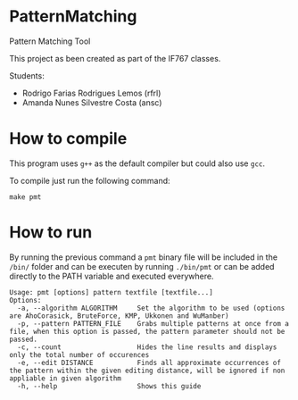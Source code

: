 # PatternMatching
Pattern Matching Tool

This project as been created as part of the IF767 classes.

Students:
 - Rodrigo Farias Rodrigues Lemos (rfrl)
 - Amanda Nunes Silvestre Costa (ansc)

# How to compile

This program uses `g++` as the default compiler but could also use `gcc`.

To compile just run the following command:

`make pmt`

# How to run

By running the previous command a `pmt` binary file will be included in the `/bin/` folder and can be executen by running `./bin/pmt` or can be added directly to the PATH variable and executed everywhere.


```
Usage: pmt [options] pattern textfile [textfile...]
Options:
  -a, --algorithm ALGORITHM     Set the algorithm to be used (options are AhoCorasick, BruteForce, KMP, Ukkonen and WuManber)
  -p, --pattern PATTERN_FILE    Grabs multiple patterns at once from a file, when this option is passed, the pattern parameter should not be passed.
  -c, --count                   Hides the line results and displays only the total number of occurences
  -e, --edit DISTANCE           Finds all approximate occurrences of the pattern within the given editing distance, will be ignored if non appliable in given algorithm
  -h, --help                    Shows this guide
```